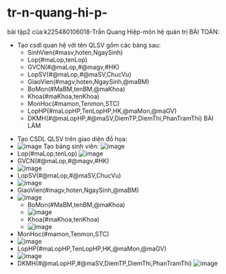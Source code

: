 # tr-n-quang-hi-p-
bài tập2 của:k225480106018-Trần Quang Hiệp-môn hệ quản trị 
BÀI TOÁN:
- Tạo csdl quan hệ với tên QLSV gồm các bảng sau:
  + SinhVien(#masv,hoten,NgaySinh)
  + Lop(#maLop,tenLop)
  + GVCN(#@maLop,#@magv,#HK)
  + LopSV(#@maLop,#@maSV,ChucVu)
  + GiaoVien(#magv,hoten,NgaySinh,@maBM)
  + BoMon(#MaBM,tenBM,@maKhoa)
  + Khoa(#maKhoa,tenKhoa)
  + MonHoc(#mamon,Tenmon,STC)
  + LopHP(#maLopHP,TenLopHP,HK,@maMon,@maGV)
  + DKMH(#@maLopHP,#@maSV,DiemTP,DiemThi,PhanTramThi)
BÀI LÀM
+ Tạo CSDL QLSV trên giao diện đồ họa:
+ ![image](https://github.com/user-attachments/assets/34ddf40f-735f-4a8d-a94f-bf458621b5b4)
Tạo bảng sinh viên:
![image](https://github.com/user-attachments/assets/d41a6a6f-f730-43e1-af42-8bcc51c2649d)
+ Lop(#maLop,tenLop)
![image](https://github.com/user-attachments/assets/68c92200-9437-4757-942f-36fb69ae9526)
+ GVCN(#@maLop,#@magv,#HK)
+ ![image](https://github.com/user-attachments/assets/af5c23d1-dfdf-4639-ad0f-f355deef8662)
+ LopSV(#@maLop,#@maSV,ChucVu)
+ ![image](https://github.com/user-attachments/assets/fd64609c-9971-47cd-8883-061314fff217)
+ GiaoVien(#magv,hoten,NgaySinh,@maBM)
+ ![image](https://github.com/user-attachments/assets/0ea38466-c96b-4749-940d-9f83704de311)
  + BoMon(#MaBM,tenBM,@maKhoa)
  + ![image](https://github.com/user-attachments/assets/27cdd7e2-d168-45e8-a6dd-64f3d179f537)
  + Khoa(#maKhoa,tenKhoa)
  + ![image](https://github.com/user-attachments/assets/22d004c5-0e56-4030-a47f-0584e9634daf)
 + MonHoc(#mamon,Tenmon,STC)
 + ![image](https://github.com/user-attachments/assets/96806037-86c4-4b51-9ab5-c789ca3e0512)
 + LopHP(#maLopHP,TenLopHP,HK,@maMon,@maGV)
 + ![image](https://github.com/user-attachments/assets/73edabee-b786-4810-8ab9-45074e14a7da)
  + DKMH(#@maLopHP,#@maSV,DiemTP,DiemThi,PhanTramThi)
![image](https://github.com/user-attachments/assets/26fa51b1-e5a1-4164-9590-e21a98c2ecbc)
